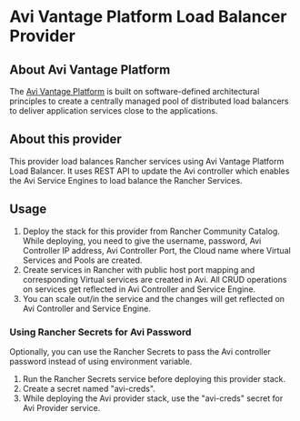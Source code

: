Avi Vantage Platform Load Balancer Provider
========

## About Avi Vantage Platform
The [Avi Vantage Platform](https://avinetworks.com/software-load-balancer-for-any-cloud/) is built on software-defined architectural principles to create a centrally managed pool of distributed load balancers to deliver application services close to the applications.

## About this provider
This provider load balances Rancher services using Avi Vantage Platform Load Balancer. It uses REST API to update the Avi controller which enables the Avi Service Engines to load balance the Rancher Services.

## Usage

1. Deploy the stack for this provider from Rancher Community Catalog.
   While deploying, you need to give the username, password,
   Avi Controller IP address, Avi Controller Port, the Cloud name
   where Virtual Services and Pools are created.
2. Create services in Rancher with public host port mapping and corresponding
   Virtual services are created in Avi. All CRUD operations on services get
   reflected in Avi Controller and Service Engine.
3. You can scale out/in the service and the changes will get reflected on
   Avi Controller and Service Engine.

### Using Rancher Secrets for Avi Password

Optionally, you can use the Rancher Secrets to pass the Avi controller
password instead of using environment variable.
1. Run the Rancher Secrets service before deploying this provider stack.
2. Create a secret named "avi-creds".
3. While deploying the Avi provider stack, use the "avi-creds" secret
   for Avi Provider service.

